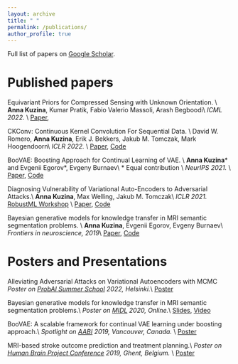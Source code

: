 ```yaml
---
layout: archive
title: " "
permalink: /publications/
author_profile: true
---
```


Full list of papers on <a href="https://scholar.google.com/citations?user=IMoc7ioAAAAJ&hl=en"> Google Scholar</a>.


[comment]: <> (Preprints)
[comment]: <> (======)



Published papers
======
Equivariant Priors for Compressed Sensing with Unknown Orientation. \\
**Anna Kuzina**, Kumar Pratik, Fabio Valerio Massoli, Arash Begboodi\\
*ICML 2022.* \\
[Paper](https://arxiv.org/abs/2206.14069),


CKConv: Continuous Kernel Convolution For Sequential Data. \\
David W. Romero, **Anna Kuzina**, Erik J. Bekkers, Jakub M. Tomczak, Mark Hoogendoorn\\
*ICLR 2022.* \\
[Paper](https://arxiv.org/abs/2102.02611),
[Code](https://github.com/dwromero/ckconv)


BooVAE: Boosting Approach for Continual Learning of VAE. \\
**Anna Kuzina**\* and Evgenii Egorov\*, Evgeny Burnaev\\
\* Equal contribution \\
*NeurIPS 2021.* \\
[Paper](https://proceedings.neurips.cc/paper/2021/hash/952285b9b7e7a1be5aa7849f32ffff05-Abstract.html),
[Code](https://github.com/AKuzina/boovae)


Diagnosing Vulnerability of Variational Auto-Encoders to Adversarial Attacks.\\
**Anna Kuzina**, Max Welling, Jakub M. Tomczak\\
*ICLR 2021.* [RobustML Workshop](https://sites.google.com/connect.hku.hk/robustml-2021/accepted-papers/paper-024) \\
[Paper](https://arxiv.org/abs/2103.06701),
[Code](https://github.com/AKuzina/attack_vae)


Bayesian generative models for knowledge transfer in MRI semantic segmentation problems. \\
**Anna Kuzina**, Evgenii Egorov, Evgeny Burnaev\\
*Frontiers in neuroscience, 2019*\\
[Paper](https://www.frontiersin.org/articles/10.3389/fnins.2019.00844/full), 
[Code](https://akuzina.github.io/DWP/)

Posters and Presentations
======
Alleviating Adversarial Attacks on Variational Autoencoders with MCMC
*Poster on [ProbAI Summer School](https://probabilistic.ai/) 2022, Helsinki.*\\
[Poster](https://akuzina.github.io/files/ProbAI_poster.pdf)


Bayesian generative models for knowledge transfer in MRI semantic segmentation problems.\\
*Poster on [MIDL](https://2020.midl.io/papers/kuzina20.html) 2020, Online.*\\
[Slides](https://akuzina.github.io/files/midl_dwp.pdf), 
[Video](https://www.youtube.com/watch?v=d1GkoVyGKO4)


BooVAE: A scalable framework for continual VAE learning under boosting approach.\\
*Spotlight on [AABI](http://approximateinference.org/) 2019, Vancouver, Canada.* \\
[Poster](https://akuzina.github.io/files/Boo_AABI_Poster.pdf)


MRI-based stroke outcome prediction and treatment planning.\\
*Poster on [Human Brain Project Conference](https://education.humanbrainproject.eu/web/3rd-hbp-student-conference) 2019, Ghent, Belgium.* \\
 [Poster](https://akuzina.github.io/files/HBP_Poster.pdf)
